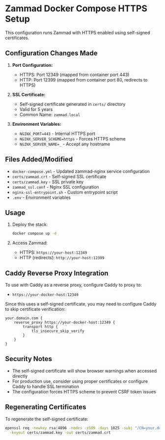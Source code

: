 # Zammad Docker Compose HTTPS Setup

This configuration runs Zammad with HTTPS enabled using self-signed certificates.

## Configuration Changes Made

1. **Port Configuration:**
   - HTTPS: Port 12349 (mapped from container port 443)
   - HTTP: Port 12399 (mapped from container port 80, redirects to HTTPS)

2. **SSL Certificate:**
   - Self-signed certificate generated in `certs/` directory
   - Valid for 5 years
   - Common Name: `zammad.local`

3. **Environment Variables:**
   - `NGINX_PORT=443` - Internal HTTPS port
   - `NGINX_SERVER_SCHEME=https` - Forces HTTPS scheme
   - `NGINX_SERVER_NAME=_` - Accept any hostname

## Files Added/Modified

- `docker-compose.yml` - Updated zammad-nginx service configuration
- `certs/zammad.crt` - Self-signed SSL certificate
- `certs/zammad.key` - SSL private key
- `zammad_ssl.conf` - Nginx SSL configuration
- `nginx-ssl-entrypoint.sh` - Custom entrypoint script
- `.env` - Environment variables

## Usage

1. Deploy the stack:
   ```bash
   docker compose up -d
   ```

2. Access Zammad:
   - HTTPS: `https://your-host:12349`
   - HTTP (redirects): `http://your-host:12399`

## Caddy Reverse Proxy Integration

To use with Caddy as a reverse proxy, configure Caddy to proxy to:
- `https://your-docker-host:12349`

Since this uses a self-signed certificate, you may need to configure Caddy to skip certificate verification:
```caddyfile
your.domain.com {
    reverse_proxy https://your-docker-host:12349 {
        transport http {
            tls_insecure_skip_verify
        }
    }
}
```

## Security Notes

- The self-signed certificate will show browser warnings when accessed directly
- For production use, consider using proper certificates or configure Caddy to handle SSL termination
- The configuration forces HTTPS scheme to prevent CSRF token issues

## Regenerating Certificates

To regenerate the self-signed certificate:
```bash
openssl req -newkey rsa:4096 -nodes -x509 -days 1825 -subj "/CN=your.domain.com" \
  -keyout certs/zammad.key -out certs/zammad.crt
```
